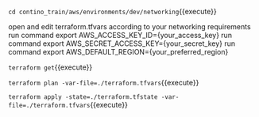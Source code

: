 
`cd contino_train/aws/environments/dev/networking`{{execute}}

open and edit terraform.tfvars according to your networking requirements
run command export AWS_ACCESS_KEY_ID={your_access_key}
run command export AWS_SECRET_ACCESS_KEY={your_secret_key}
run command export AWS_DEFAULT_REGION={your_preferred_region}

`terraform get`{{execute}}

`terraform plan -var-file=./terraform.tfvars`{{execute}}

`terraform apply -state=./terraform.tfstate -var-file=./terraform.tfvars`{{execute}}
